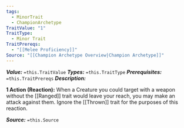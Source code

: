 ```yaml
---
tags:
  - MinorTrait
  - ChampionArchetype
TraitValue: "1"
TraitType:
  - Minor Trait
TraitPrereqs:
  - "[[Melee Proficiency]]"
Source: "[[Champion Archetype Overview|Champion Archetype]]"
---
```

***Value:*** `=this.TraitValue`
***Types:*** `=this.TraitType`
***Prerequisites:*** `=this.TraitPrereqs`
***Description:***

**1 Action (Reaction):** When a Creature you could target with a weapon without the [[Ranged]] trait would leave your reach, you may make an attack against them. Ignore the [[Thrown]] trait for the purposes of this reaction.

***Source:*** `=this.Source`